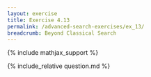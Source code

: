 ```yaml
---
layout: exercise
title: Exercise 4.13
permalink: /advanced-search-exercises/ex_13/
breadcrumb: Beyond Classical Search
---
```


{% include mathjax_support %}

<div><i class="arrow-up loader" data-chapter="advanced-search-exercises" data-exercise="ex_13" data-rating="0"></i></div>
{% include_relative question.md %}
